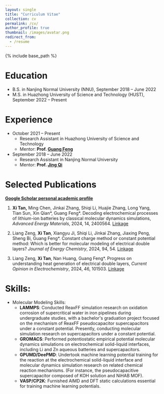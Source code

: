 ```yaml
---
layout: single
title: "Curriculum Vitae"
collection: cv
permalink: /cv/
author_profile: true
thumbnail: /images/avatar.png
redirect_from:
  - /resume
---
```


{% include base_path %}

Education
======
* B.S. in Nanjing Normal University (NNU), September 2018 – June 2022
* M.S. in Huazhong University of Science and Technology (HUST), September 2022 – Present

Experience
======
* October 2021 – Present
  * Research Assistant in Huazhong University of Science and Technology
  * Mentor: **Prof. [Guang Feng](http://itp.energy.hust.edu.cn/info/1003/1024.htm)**
* September 2018 – June 2022
  * Research Assistant in Nanjing Normal University
  * Mentor: **Prof. [Jing Qi](http://energy.njnu.edu.cn/info/1204/7387.htm)**


Selected Publications
======

**[Google Scholar personal academic profile](https://scholar.google.com.hk/citations?hl=zh-CN&view_op=list_works&gmla=AP6z3ObibXgGh3YvQVc5OuYR559BflnkemWmuPMQxAdLl9IPljZC-2SQhDSyjjEYFyOD6G259gb58NzmhvdxXakpwU9qqj0&user=0Mn4_mIAAAAJ)**

1. **Xi Tan,** Ming Chen, Jinkai Zhang, Shiqi Li, Huajie Zhang, Long Yang, Tian Sun, Xin Qian\*, Guang Feng\*.  Decoding electrochemical processes of lithium-ion batteries by classical molecular dynamics simulations, *Advanced Energy Materials*, 2024, 14, 2400564. [Linkage](https://onlinelibrary.wiley.com/doi/full/10.1002/aenm.202400564)

1. Liang Zeng, **Xi Tan**, Xiangyu Ji, Shiqi Li, Jinkai Zhang, Jiaxing Peng, Sheng Bi, Guang Feng\*. Constant charge method or constant potential method: Which is better for molecular modeling of electrical double layers?  *Journal of Energy Chemistry*, 2024, 94, 54. [Linkage](https://www.sciencedirect.com/science/article/pii/S2095495624001694?via%3Dihub)

1. Liang Zeng, **Xi Tan**, Nan Huang, Guang Feng\*. Progress on understanding heat generation of electrical double layers, *Current Opinion in Electrochemistry*, 2024, 46, 101503. [Linkage](https://www.sciencedirect.com/science/article/pii/S2451910324000644?via%3Dihub)



Skills:
======
* Molecular Modeling Skills:
	* **LAMMPS**: Conducted ReaxFF simulation research on oxidation corrosion of supercritical water in iron pipelines during undergraduate studies, with a bachelor's graduation project focused on the mechanism of ReaxFF pseudocapacitor supercapacitors under a constant potential. Presently, conducting molecular simulation research on supercapacitors under a constant potential.
	* **GROMACS**: Performed potentiostatic empirical potential molecular dynamics simulations on electrochemical solid-liquid interfaces, including Li and Zn aqueous batteries and supercapacitors.
	* **GPUMD/DeePMD**: Undertook machine learning potential training for the reaction at the electrochemical solid-liquid interface and molecular dynamics simulation research on related chemical reaction mechanisms. (For instance, the pseudocapacitive supercapacitor composed of KOH solution and NiHAB MOF).
	* **VASP/CP2K**: Furnished AIMD and DFT static calculations essential for training machine learning potentials.
	
	
